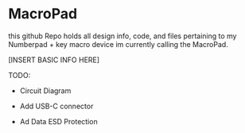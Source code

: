 # MacroPad

this github Repo holds all design info, code, and files pertaining to my Numberpad + key macro device im currently calling the MacroPad. 

[INSERT BASIC INFO HERE]

TODO:
* Circuit Diagram
- Add USB-C connector
* Ad Data ESD Protection

